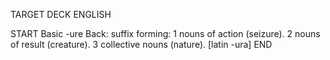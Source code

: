 TARGET DECK
ENGLISH

START
Basic
-ure
Back: suffix forming: 1 nouns of action (seizure). 2 nouns of result (creature). 3 collective nouns (nature). [latin -ura]
END
